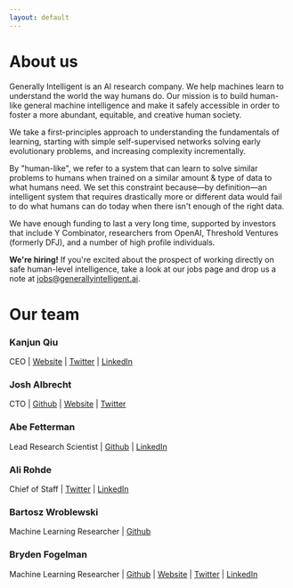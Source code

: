 ```yaml
---
layout: default
---
```


# About us
Generally Intelligent is an AI research company. We help machines learn to understand the world the way humans do. Our mission is to build human-like general machine intelligence and make it safely accessible in order to foster a more abundant, equitable, and creative human society. 

We take a first-principles approach to understanding the fundamentals of learning, starting with simple self-supervised networks solving early evolutionary problems, and increasing complexity incrementally. 

By "human-like", we refer to a system that can learn to solve similar problems to humans when trained on a similar amount & type of data to what humans need. We set this constraint because—by definition—an intelligent system that requires drastically more or different data would fail to do what humans can do today when there isn't enough of the right data.

We have enough funding to last a very long time, supported by investors that include Y Combinator, researchers from OpenAI, Threshold Ventures (formerly DFJ), and a number of high profile individuals. 

**We're hiring!** If you're excited about the prospect of working directly on safe human-level intelligence, take a look at our jobs page and drop us a note at [jobs@generallyintelligent.ai](mailto:jobs@generallyintelligent.ai).


# Our team

### **Kanjun Qiu**
CEO | [Website](https://kanjun.me) | [Twitter](https://twitter.com/kanjun) | [LinkedIn](https://www.linkedin.com/in/kanjun/)

### **Josh Albrecht**
CTO | [Github](https://github.com/joshalbrecht) | [Website](http://joshalbrecht.com/) | [Twitter](https://twitter.com/joshalbrecht)

### **Abe Fetterman**
Lead Research Scientist | [Github](https://github.com/abefetterman) | [LinkedIn](https://www.linkedin.com/in/abe-fetterman-85b57252/)

### **Ali Rohde**
Chief of Staff | [Twitter](https://twitter.com/RohdeAli) | [LinkedIn](https://www.linkedin.com/in/ali-rohde-90719970/)

### **Bartosz Wroblewski**
Machine Learning Researcher | [Github](https://github.com/bawr)

### **Bryden Fogelman**
Machine Learning Researcher | [Github](https://github.com/brydenfogelman) | [Website](https://www.brydenfogelman.com/) | [Twitter](https://twitter.com/BrydenFogelman) | [LinkedIn](https://www.linkedin.com/in/brydenfogelman/)



